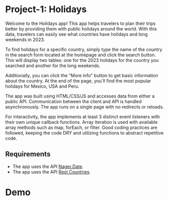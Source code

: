 # Project-1: Holidays
Welcome to the Holidays app! This app helps travelers to plan their trips better by providing them with public holidays around the world. With this data, travelers can easily see what countries have holidays and long weekends in 2023.

To find holidays for a specific country, simply type the name of the country in the search form located at the homepage and click the search button. This will display two tables: one for the 2023 holidays for the country you searched and another for the long weekends.

Additionally, you can click the "More info" button to get basic information about the country. At the end of the page, you'll find the most popular holidays for Mexico, USA and Peru.

The app was built using HTML/CSS/JS and accesses data from either a public API. Communication between the client and API is handled asynchronously. The app runs on a single page with no redirects or reloads.

For interactivity, the app implements at least 3 distinct event listeners with their own unique callback functions. Array iteration is used with available array methods such as map, forEach, or filter. Good coding practices are followed, keeping the code DRY and utilizing functions to abstract repetitive code.

## Requirements
* The app uses the API [Nager.Date](https://date.nager.at/). 
* The app uses the API [Rest Countries](https://restcountries.com/). 


# Demo


